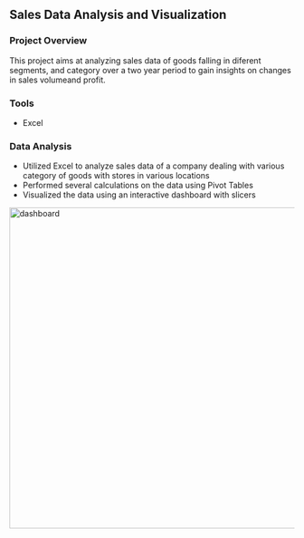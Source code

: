 ## Sales Data Analysis and Visualization

### Project Overview
This project aims at analyzing sales data of goods falling in diferent segments, and category over a two year period to gain
insights on changes in sales volumeand profit.

### Tools 
 - Excel 

### Data Analysis 
 - Utilized Excel to analyze sales data of a company dealing with various category of goods with stores in various locations
 - Performed several calculations on the data using Pivot Tables
 - Visualized the data using an interactive dashboard with slicers
 
<img width="567" alt="dashboard" src="https://github.com/user-attachments/assets/52795645-84ad-4ed1-8b89-b7651d19887a" />

